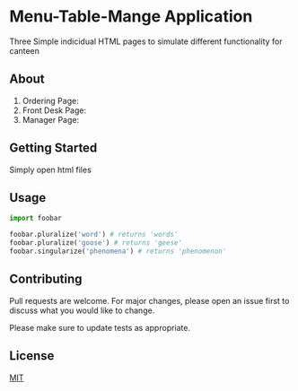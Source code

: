 # Menu-Table-Mange Application

Three Simple  indicidual HTML pages to simulate different functionality for canteen 

## About

1. Ordering Page: 
2. Front Desk Page:
3. Manager Page:


## Getting Started

Simply open html files

## Usage

```python
import foobar

foobar.pluralize('word') # returns 'words'
foobar.pluralize('goose') # returns 'geese'
foobar.singularize('phenomena') # returns 'phenomenon'
```

## Contributing
Pull requests are welcome. For major changes, please open an issue first to discuss what you would like to change.

Please make sure to update tests as appropriate.

## License
[MIT](https://choosealicense.com/licenses/mit/)